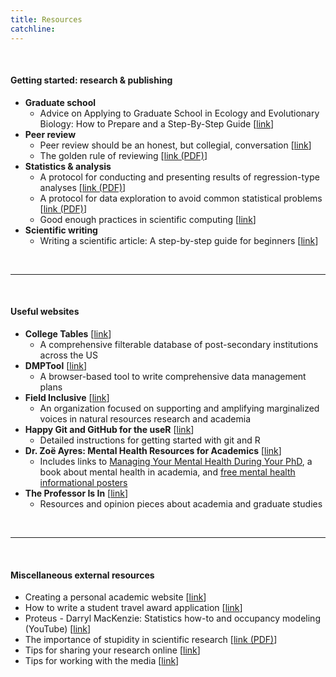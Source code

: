 ```yaml
---
title: Resources
catchline:
---
```


</br>

#### Getting started: research & publishing
* **Graduate school**
  + Advice on Applying to Graduate School in Ecology and Evolutionary Biology: How to Prepare and a Step-By-Step Guide [[link](https://esajournals.onlinelibrary.wiley.com/doi/full/10.1002/bes2.1917)]
* **Peer review**
  + Peer review should be an honest, but collegial, conversation [[link](https://www.nature.com/articles/d41586-020-01622-z)]
  + The golden rule of reviewing [[link (PDF)](https://www.journals.uchicago.edu/doi/pdf/10.1086/598847)]
* **Statistics & analysis**
  + A protocol for conducting and presenting results of regression-type analyses [[link (PDF)](https://besjournals.onlinelibrary.wiley.com/doi/pdf/10.1111/2041-210X.12577)]
  + A protocol for data exploration to avoid common statistical problems [[link (PDF)](https://besjournals.onlinelibrary.wiley.com/doi/pdf/10.1111/j.2041-210X.2009.00001.x)]
  + Good enough practices in scientific computing [[link](https://journals.plos.org/ploscompbiol/article?id=10.1371/journal.pcbi.1005510)]
* **Scientific writing**
  + Writing a scientific article: A step-by-step guide for beginners [[link](https://doi.org/10.1016/j.eurger.2015.08.005)]

</br>

___

</br>

#### Useful websites
* **College Tables** [[link](https://collegetables.info/)]
  + A comprehensive filterable database of post-secondary institutions across the US
* **DMPTool** [[link](http://dmptool.org/)]
  + A browser-based tool to write comprehensive data management plans
* **Field Inclusive** [[link](https://www.fieldinclusive.org/)]
  + An organization focused on supporting and amplifying marginalized voices in natural resources research and academia
* **Happy Git and GitHub for the useR** [[link](https://happygitwithr.com/)]
  + Detailed instructions for getting started with git and R
* **Dr. Zoë Ayres: Mental Health Resources for Academics** [[link](https://www.zjayres.com/)]
  + Includes links to [Managing Your Mental Health During Your PhD](https://link.springer.com/book/10.1007/978-3-031-14194-2), a book about mental health in academia, and [free mental health informational posters](https://www.zjayres.com/posters)
* **The Professor Is In** [[link](https://theprofessorisin.com/)]
  + Resources and opinion pieces about academia and graduate studies
  
</br>

___

</br>

#### Miscellaneous external resources
* Creating a personal academic website [[link](https://peerrecognized.com/website/)]
* How to write a student travel award application [[link](https://wildlifesnpits.wordpress.com/2016/06/13/how-to-write-a-student-travel-award-application/)]
* Proteus - Darryl MacKenzie: Statistics how-to and occupancy modeling (YouTube) [[link](https://www.youtube.com/user/ProteusWRC/)]
* The importance of stupidity in scientific research [[link (PDF)](https://web.stanford.edu/~fukamit/schwartz-2008.pdf)]
* Tips for sharing your research online [[link](https://blogs.biomedcentral.com/bmcblog/2017/10/18/10-tips-for-promoting-your-research-online/)]
* Tips for working with the media [[link](https://news.umich.edu/for-faculty/tips-for-working-with-the-media/)]

</br>

